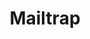 ---
title: "Mailtrap"
publishedAt: 2024-09-29
description: "An email sandbox service that's useful for automated testing or validating your HTML & CSS."
slug: "mailtrap"
isPublish: true
url: "https://mailtrap.io/"
---